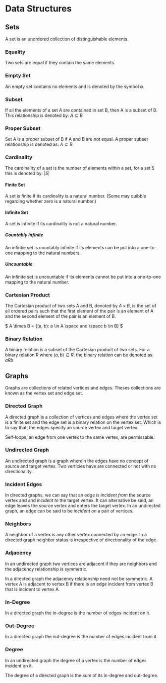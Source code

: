 # Data Structures

## Sets

A set is an unordered collection of distinguishable elements.

### Equality

Two sets are equal if they contain the same elements.

### Empty Set

An empty set contains no elements and is denoted by the symbol ∅.

### Subset

If all the elements of a set A are contained in set B, then A is a subset of B. This relationship is denoted by: $` A \subseteq B `$

### Proper Subset

Set A is a proper subset of B if A and B are not equal. A proper subset relationship is denoted as: $` A \subset B `$

### Cardinality

The cardinality of a set is the number of elements within a set, for a set S this is denoted by: $` |S| `$

#### Finite Set

A set is finite if its cardinality is a natural number. (Some may quibble regarding whether zero is a natural number.)

#### Infinite Set

A set is infinite if its cardinality is not a natural number.

##### Countably Infinite

An infintie set is countably infinite if its elements can be put into a one-to-one mapping to the natural numbers.

##### Uncountable

An infinite set is uncountable if its elements cannot be put into a one-tp-one mapping to the natural number.

### Cartesian Product

The Cartesian product of two sets A and B, denoted by $` A \times B `$, is the set of all ordered pairs such that the first element of the pair is an element of A and the second element of the pair is an element of B.

$` A \times B = {(a, b): a \in  A  \space and \space b \in B} `$

### Binary Relation

A binary relation is a subset of the Cartesian product of two sets. For a binary relation R where $` (a, b) \in R `$, the binary relation can be denoted as: $` aRb `$

## Graphs

Graphs are collections of related vertices and edges. Theses collections are known as the vertex set and edge set.

### Directed Graph

A directed graph is a collection of vertices and edges where the vertex set is a finite set and the edge set is a binary relation on the vertex set. Which is to say that, the edges specify an source vertex and target vertex. 

Self-loops, an edge from one vertex to the same vertex, are permissable.

### Undirected Graph

An undirected graph is a graph wherein the edges have no concept of source and target vertex. Two verticies have are connected or not with no directionality.

### Incident Edges

In directed graphs, we can say that an edge is _incident from_ the source vertex and and _incident to_ the target vertex. It can alternative be said, an edge leaves the source vertex and enters the target vertex. In an undirected graph, an edge can be said to be _incident on_ a pair of vertices.

### Neighbors

A neighbor of a vertex is any other vertex connected by an edge. In a directed graph neighbor status is irrespective of directionality of the edge.

### Adjacency

In an undirected graph two vertices are adjacent if they are neighbors and the adjacency relationship is symmetric.

In a directed graph the adjacency relationship need not be symmetric. A vertex A is adjacent to vertex B if there is an edge incident from vertex B that is incident to vertex A.

### In-Degree

In a directed graph the in-degree is the number of edges incident on it.

### Out-Degree

In a directed graph the out-degree is the number of edges incident from it.

### Degree

In an undirected graph the degree of a vertex is the number of edges incident on it.

The degree of a directed graph is the sum of its in-degree and out-degree.



